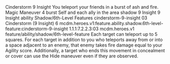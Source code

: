 <ability>
  <name>Cinderstorm</name>
  <cost>9 Insight</cost>
  <flavor>You teleport your friends in a burst of ash and fire.</flavor>
  <keywords>
    <keyword>Magic</keyword>
  </keywords>
  <type>Maneuver</type>
  <distance>4 burst</distance>
  <target>Self and each ally in the area</target>
  <metadata>
    <class>shadow</class>
    <cost>9 Insight</cost>
    <cost_amount>9</cost_amount>
    <cost_resource>Insight</cost_resource>
    <feature_type>ability</feature_type>
    <file_dpath>Shadow/6th-Level Features</file_dpath>
    <item_id>cinderstorm-9-insight</item_id>
    <item_index>03</item_index>
    <item_name>Cinderstorm (9 Insight)</item_name>
    <level>6</level>
    <scc>mcdm.heroes.v1:feature.ability.shadow.6th-level-feature:cinderstorm-9-insight</scc>
    <scdc>1.1.1:7.2.2.3:03</scdc>
    <source>mcdm.heroes.v1</source>
    <type>feature/ability/shadow/6th-level-feature</type>
  </metadata>
  <effects>
    <effect type="mundane">Each target can teleport up to 5 squares. For each target in addition to you who teleports away from or into a space adjacent to an enemy, that enemy takes fire damage equal to your Agility score. Additionally, a target who ends this movement in concealment or cover can use the Hide maneuver even if they are observed.</effect>
  </effects>
</ability>
